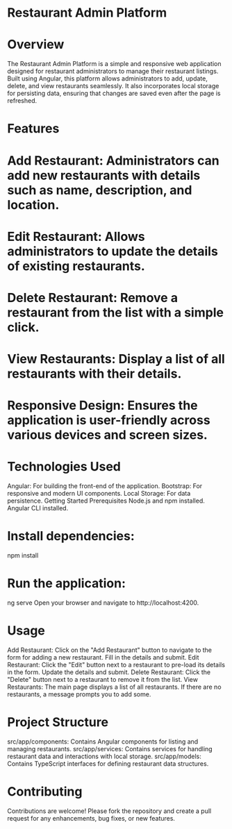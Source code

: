 # Restaurant Admin Platform

# Overview
The Restaurant Admin Platform is a simple and responsive web application designed for restaurant administrators to manage their restaurant listings. Built using Angular, this platform allows administrators to add, update, delete, and view restaurants seamlessly. It also incorporates local storage for persisting data, ensuring that changes are saved even after the page is refreshed.

# Features
# Add Restaurant: Administrators can add new restaurants with details such as name, description, and location.
# Edit Restaurant: Allows administrators to update the details of existing restaurants.
# Delete Restaurant: Remove a restaurant from the list with a simple click.
# View Restaurants: Display a list of all restaurants with their details.
# Responsive Design: Ensures the application is user-friendly across various devices and screen sizes.

# Technologies Used
Angular: For building the front-end of the application.
Bootstrap: For responsive and modern UI components.
Local Storage: For data persistence.
Getting Started
Prerequisites
Node.js and npm installed.
Angular CLI installed.

# Install dependencies:
npm install

# Run the application:
ng serve
Open your browser and navigate to http://localhost:4200.

# Usage
Add Restaurant: Click on the "Add Restaurant" button to navigate to the form for adding a new restaurant. Fill in the details and submit.
Edit Restaurant: Click the "Edit" button next to a restaurant to pre-load its details in the form. Update the details and submit.
Delete Restaurant: Click the "Delete" button next to a restaurant to remove it from the list.
View Restaurants: The main page displays a list of all restaurants. If there are no restaurants, a message prompts you to add some.

# Project Structure
src/app/components: Contains Angular components for listing and managing restaurants.
src/app/services: Contains services for handling restaurant data and interactions with local storage.
src/app/models: Contains TypeScript interfaces for defining restaurant data structures.

# Contributing
Contributions are welcome! Please fork the repository and create a pull request for any enhancements, bug fixes, or new features.
